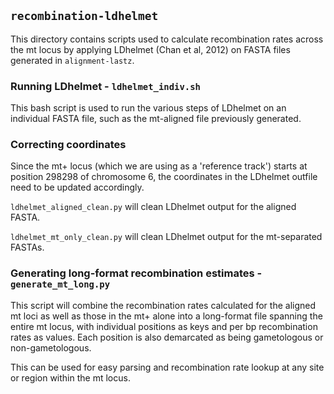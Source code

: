 
## `recombination-ldhelmet`

This directory contains scripts used to calculate recombination rates
across the mt locus by applying LDhelmet (Chan et al, 2012) on FASTA
files generated in `alignment-lastz`.

### Running LDhelmet - `ldhelmet_indiv.sh`

This bash script is used to run the various steps of LDhelmet on
an individual FASTA file, such as the mt-aligned file previously generated.

### Correcting coordinates

Since the mt+ locus (which we are using as a 'reference track') starts
at position 298298 of chromosome 6, the coordinates in the LDhelmet outfile
need to be updated accordingly.

`ldhelmet_aligned_clean.py` will clean LDhelmet output for the aligned FASTA.

`ldhelmet_mt_only_clean.py` will clean LDhelmet output for the mt-separated FASTAs.

### Generating long-format recombination estimates - `generate_mt_long.py`

This script will combine the recombination rates calculated for the aligned mt loci
as well as those in the mt+ alone into a long-format file spanning the entire mt locus,
with individual positions as keys and per bp recombination rates as values.
Each position is also demarcated as being gametologous or non-gametologous.

This can be used for easy parsing and recombination rate lookup at any site
or region within the mt locus. 
